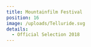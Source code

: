 ```yaml
---
title: Mountainfilm Festival
position: 16
image: /uploads/Telluride.svg
details:
  - Official Selection 2018
---
```


